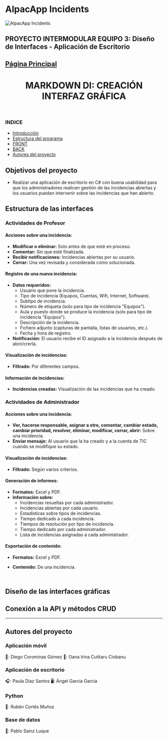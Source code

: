 # AlpacApp Incidents

![AlpacApp Incidents](https://github.com/Kangelx/AplicacionEscritorio-Proyecto-2024-2025/assets/119075863/a4aa8239-2506-41d1-811d-c8497afe4d28)

## PROYECTO INTERMODULAR EQUIPO 3: Diseño de Interfaces - Aplicación de Escritorio
## [Página Principal](https://github.com/Kangelx/Proyecto2024-2025/blob/main/README.md)
</head>
  <body>
    <header class="page-header" role="banner">
      <h1 class="project-name">MARKDOWN DI: CREACIÓN INTERFAZ GRÁFICA</h1>
    </header>
   

<h3 id="indice">INDICE</h3>
    <ul>
      <li><a href="#objetivos">Introducción</a></li>
      <li><a href="#estructura">Estructura del programa</a></li>
      <li><a href="#front">FRONT</a></li>
      <li><a href="#back">BACK</a></li>
      <li><a href="#autores">Autores del proyecto</a></li>
      </ul>
    
    

<div id='objetivos'/>

## Objetivos del proyecto

- Realizar una aplicación de escritorio en C# con buena usabilidad para que los administradores realicen gestión de las incidencias abiertas y los usuarios puedan intervenir sobre las incidencias que han abierto.


<div id='estructura'/>

## Estructura de las interfaces 

 ### Actividades de Profesor

#### Acciones sobre una incidencia:
- **Modificar o eliminar:** Solo antes de que esté en proceso.
- **Comentar:** Sin que esté finalizada.
- **Recibir notificaciones:** Incidencias abiertas por su usuario.
- **Cerrar:** Una vez revisada y considerada como solucionada.

#### Registro de una nueva incidencia:
- **Datos requeridos:**
  - Usuario que pone la incidencia.
  - Tipo de incidencia (Equipos, Cuentas, Wifi, Internet, Software).
  - Subtipo de incidencia.
  - Número de etiqueta (solo para tipo de incidencia "Equipos").
  - Aula y puesto donde se produce la incidencia (solo para tipo de incidencia "Equipos").
  - Descripción de la incidencia.
  - Fichero adjunto (capturas de pantalla, listas de usuarios, etc.).
  - Fecha y hora de registro.
- **Notificación:** El usuario recibe el ID asignado a la incidencia después de abrir/crerla.

#### Visualización de incidencias:
- **Filtrado:** Por diferentes campos.

#### Información de incidencias:
- **Incidencias creadas:** Visualización de las incidencias que ha creado.

### Actividades de Administrador

#### Acciones sobre una incidencia:
- **Ver, hacerse responsable, asignar a otro, comentar, cambiar estado, cambiar prioridad, resolver, eliminar, modificar, cerrar, abrir:** Sobre una incidencia.
- **Enviar mensaje:** Al usuario que la ha creado y a la cuenta de TIC cuando se modifique su estado.

#### Visualización de incidencias:
- **Filtrado:** Según varios criterios.

#### Generación de informes:
- **Formatos:** Excel y PDF.
- **Información sobre:**
  - Incidencias resueltas por cada administrador.
  - Incidencias abiertas por cada usuario.
  - Estadísticas sobre tipos de incidencias.
  - Tiempo dedicado a cada incidencia.
  - Tiempos de resolución por tipo de incidencia.
  - Tiempo dedicado por cada administrador.
  - Lista de incidencias asignadas a cada administrador.

#### Exportación de contenido:
- **Formatos:** Excel y PDF.
- **Contenido:** De una incidencia.



    ```


<div id='front'/>

## Diseño de las interfaces gráficas





<div id='back'/>

## Conexión a la API y métodos CRUD


---
<div id='autores'/>
  
## Autores del proyecto
### Aplicación móvil
📱: Diego Corominas Gómez
🦙: Oana Irina Cutitaru Ciobanu

### Aplicación de escritorio
🎧: Paula Díaz Santos
🖥️: Ángel García García

### Python
🐍: Rubén Cortés Muñoz

### Base de datos
📁: Pablo Sainz Luque
</body>
</html>

  
